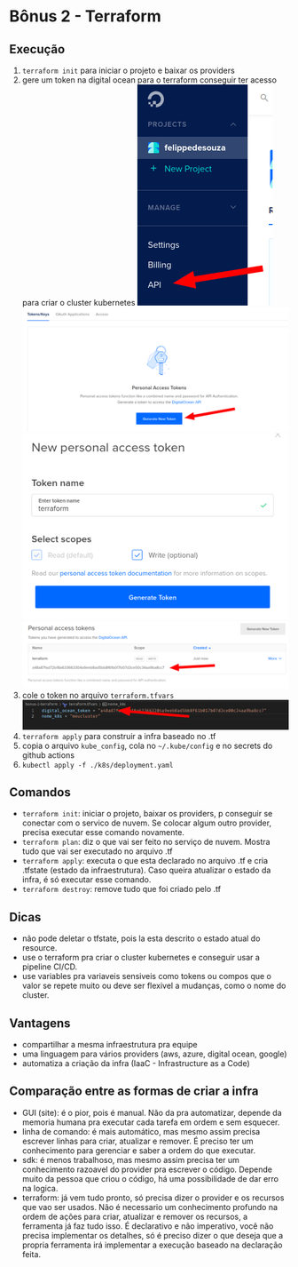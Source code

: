 # Bônus 2 - Terraform

## Execução

1. `terraform init` para iniciar o projeto e baixar os providers
1. gere um token na digital ocean para o terraform conseguir ter acesso para criar o cluster kubernetes
![](./img/img-1.png)
![](./img/img-2.png)
![](./img/img-3.png)
![](./img/img-4.png)
1. cole o token no arquivo `terraform.tfvars`
![](./img/img-5.png)
1. `terraform apply` para construir a infra baseado no .tf
1. copia o arquivo `kube_config`, cola no `~/.kube/config` e no secrets do github actions
1. `kubectl apply -f ./k8s/deployment.yaml`

## Comandos

- `terraform init`: iniciar o projeto, baixar os providers, p conseguir se conectar com o servico de nuvem. Se colocar algum outro provider, precisa executar esse comando novamente.
- `terraform plan`: diz o que vai ser feito no serviço de nuvem. Mostra tudo que vai ser executado no arquivo .tf
- `terraform apply`: executa o que esta declarado no arquivo .tf e cria .tfstate (estado da infraestrutura). Caso queira atualizar o estado da infra, é só executar esse comando.
- `terraform destroy`: remove tudo que foi criado pelo .tf

## Dicas

- não pode deletar o tfstate, pois la esta descrito o estado atual do resource.
- use o terraform pra criar o cluster kubernetes e conseguir usar a pipeline CI/CD.
- use variables pra variaveis sensiveis como tokens ou compos que o valor se repete muito ou deve ser flexivel a mudanças, como o nome do cluster.

## Vantagens

- compartilhar a mesma infraestrutura pra equipe
- uma linguagem para vários providers (aws, azure, digital ocean, google)
- automatiza a criação da infra (IaaC - Infrastructure as a Code)

## Comparação entre as formas de criar a infra

- GUI (site): é o pior, pois é manual. Não da pra automatizar, depende da memoria humana pra executar cada tarefa em ordem e sem esquecer.
- linha de comando: é mais automático, mas mesmo assim precisa escrever linhas para criar, atualizar e remover. É preciso ter um conhecimento para gerenciar e saber a ordem do que executar.
- sdk: é menos trabalhoso, mas mesmo assim precisa ter um conhecimento razoavel do provider pra escrever o código. Depende muito da pessoa que criou o código, há uma possibilidade de dar erro na logica.
- terraform: já vem tudo pronto, só precisa dizer o provider e os recursos que vao ser usados. Não é necessario um conhecimento profundo na ordem de ações para criar, atualizar e remover os recursos, a ferramenta já faz tudo isso. É declarativo e não imperativo, você não precisa implementar os detalhes, só é preciso dizer o que deseja que a propria ferramenta irá implementar a execução baseado na declaração feita.
